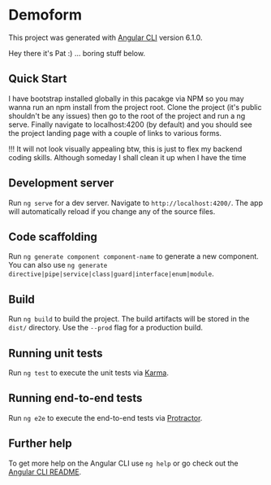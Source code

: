 # Demoform

This project was generated with [Angular CLI](https://github.com/angular/angular-cli) version 6.1.0.

Hey there it's Pat :) ... boring stuff below. 

## Quick Start
I have bootstrap installed globally in this pacakge via NPM so you may wanna run an npm install from the project root. Clone the project (it's public shouldn't be any issues) then go to the root of the project and run a ng serve. Finally navigate to localhost:4200 (by default) and you should see the project landing page with a couple of links to various forms.

!!! It will not look visually appealing btw, this is just to flex my backend coding skills. Although someday I shall clean it up when I have the time

## Development server

Run `ng serve` for a dev server. Navigate to `http://localhost:4200/`. The app will automatically reload if you change any of the source files.

## Code scaffolding

Run `ng generate component component-name` to generate a new component. You can also use `ng generate directive|pipe|service|class|guard|interface|enum|module`.

## Build

Run `ng build` to build the project. The build artifacts will be stored in the `dist/` directory. Use the `--prod` flag for a production build.

## Running unit tests

Run `ng test` to execute the unit tests via [Karma](https://karma-runner.github.io).

## Running end-to-end tests

Run `ng e2e` to execute the end-to-end tests via [Protractor](http://www.protractortest.org/).

## Further help

To get more help on the Angular CLI use `ng help` or go check out the [Angular CLI README](https://github.com/angular/angular-cli/blob/master/README.md).
